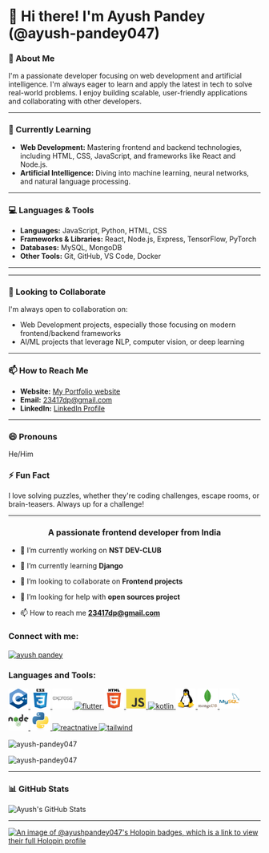 # 👋 Hi there! I'm Ayush Pandey (@ayush-pandey047)

### 👀 About Me
I'm a passionate developer focusing on web development and artificial intelligence. I'm always eager to learn and apply the latest in tech to solve real-world problems. I enjoy building scalable, user-friendly applications and collaborating with other developers.

---

### 🌱 Currently Learning
- **Web Development:** Mastering frontend and backend technologies, including HTML, CSS, JavaScript, and frameworks like React and Node.js.
- **Artificial Intelligence:** Diving into machine learning, neural networks, and natural language processing.

---

### 💻 Languages & Tools
- **Languages:** JavaScript, Python, HTML, CSS
- **Frameworks & Libraries:** React, Node.js, Express, TensorFlow, PyTorch
- **Databases:** MySQL, MongoDB
- **Other Tools:** Git, GitHub, VS Code, Docker

---


---

### 💞️ Looking to Collaborate
I'm always open to collaboration on:
- Web Development projects, especially those focusing on modern frontend/backend frameworks
- AI/ML projects that leverage NLP, computer vision, or deep learning

---

### 📫 How to Reach Me
- **Website:** [My Portfolio website](https://creative-rolypoly-a9e16c.netlify.app/)
- **Email:** [23417dp@gmail.com](mailto:23417dp@gmail.com)
- **LinkedIn:** [LinkedIn Profile](https://www.linkedin.com/in/ayush-pandey-6a711a306/)
---

### 😄 Pronouns
He/Him

### ⚡ Fun Fact
I love solving puzzles, whether they're coding challenges, escape rooms, or brain-teasers. Always up for a challenge!

---
<h3 align="center">A passionate frontend developer from India</h3>

- 🔭 I’m currently working on **NST DEV-CLUB**

- 🌱 I’m currently learning **Django**

- 👯 I’m looking to collaborate on **Frontend projects**

- 🤝 I’m looking for help with **open sources project**

- 📫 How to reach me **23417dp@gmail.com**

<h3 align="left">Connect with me:</h3>
<p align="left">
<a href="https://linkedin.com/in/ayush pandey" target="blank"><img align="center" src="https://raw.githubusercontent.com/rahuldkjain/github-profile-readme-generator/master/src/images/icons/Social/linked-in-alt.svg" alt="ayush pandey" height="30" width="40" /></a>
</p>

<h3 align="left">Languages and Tools:</h3>
<p align="left"> <a href="https://www.w3schools.com/cpp/" target="_blank" rel="noreferrer"> <img src="https://raw.githubusercontent.com/devicons/devicon/master/icons/cplusplus/cplusplus-original.svg" alt="cplusplus" width="40" height="40"/> </a> <a href="https://www.w3schools.com/css/" target="_blank" rel="noreferrer"> <img src="https://raw.githubusercontent.com/devicons/devicon/master/icons/css3/css3-original-wordmark.svg" alt="css3" width="40" height="40"/> </a> <a href="https://expressjs.com" target="_blank" rel="noreferrer"> <img src="https://raw.githubusercontent.com/devicons/devicon/master/icons/express/express-original-wordmark.svg" alt="express" width="40" height="40"/> </a> <a href="https://flutter.dev" target="_blank" rel="noreferrer"> <img src="https://www.vectorlogo.zone/logos/flutterio/flutterio-icon.svg" alt="flutter" width="40" height="40"/> </a> <a href="https://www.w3.org/html/" target="_blank" rel="noreferrer"> <img src="https://raw.githubusercontent.com/devicons/devicon/master/icons/html5/html5-original-wordmark.svg" alt="html5" width="40" height="40"/> </a> <a href="https://developer.mozilla.org/en-US/docs/Web/JavaScript" target="_blank" rel="noreferrer"> <img src="https://raw.githubusercontent.com/devicons/devicon/master/icons/javascript/javascript-original.svg" alt="javascript" width="40" height="40"/> </a> <a href="https://kotlinlang.org" target="_blank" rel="noreferrer"> <img src="https://www.vectorlogo.zone/logos/kotlinlang/kotlinlang-icon.svg" alt="kotlin" width="40" height="40"/> </a> <a href="https://www.linux.org/" target="_blank" rel="noreferrer"> <img src="https://raw.githubusercontent.com/devicons/devicon/master/icons/linux/linux-original.svg" alt="linux" width="40" height="40"/> </a> <a href="https://www.mongodb.com/" target="_blank" rel="noreferrer"> <img src="https://raw.githubusercontent.com/devicons/devicon/master/icons/mongodb/mongodb-original-wordmark.svg" alt="mongodb" width="40" height="40"/> </a> <a href="https://www.mysql.com/" target="_blank" rel="noreferrer"> <img src="https://raw.githubusercontent.com/devicons/devicon/master/icons/mysql/mysql-original-wordmark.svg" alt="mysql" width="40" height="40"/> </a> <a href="https://nodejs.org" target="_blank" rel="noreferrer"> <img src="https://raw.githubusercontent.com/devicons/devicon/master/icons/nodejs/nodejs-original-wordmark.svg" alt="nodejs" width="40" height="40"/> </a> <a href="https://www.python.org" target="_blank" rel="noreferrer"> <img src="https://raw.githubusercontent.com/devicons/devicon/master/icons/python/python-original.svg" alt="python" width="40" height="40"/> </a> <a href="https://reactnative.dev/" target="_blank" rel="noreferrer"> <img src="https://reactnative.dev/img/header_logo.svg" alt="reactnative" width="40" height="40"/> </a> <a href="https://tailwindcss.com/" target="_blank" rel="noreferrer"> <img src="https://www.vectorlogo.zone/logos/tailwindcss/tailwindcss-icon.svg" alt="tailwind" width="40" height="40"/> </a> </p>

<p><img align="center" src="https://github-readme-stats.vercel.app/api/top-langs?username=ayush-pandey047&show_icons=true&locale=en&layout=compact" alt="ayush-pandey047" /></p>

<p><img align="center" src="https://github-readme-streak-stats.herokuapp.com/?user=ayush-pandey047&" alt="ayush-pandey047" /></p>

---

### 📊 GitHub Stats
![Ayush's GitHub Stats](https://github-readme-stats.vercel.app/api?username=ayush-pandey047&show_icons=true&theme=radical)

---
[![An image of @ayushpandey047's Holopin badges, which is a link to view their full Holopin profile](https://holopin.me/ayushpandey047)](https://holopin.io/@ayushpandey047)

<!---
ayush-pandey047/ayush-pandey047 is a ✨ special ✨ repository because its `README.md` (this file) appears on your GitHub profile.
You can click the Preview link to take a look at your changes.
--->
